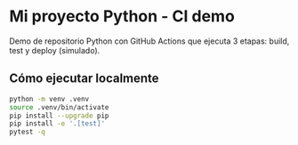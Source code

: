 # Mi proyecto Python - CI demo

Demo de repositorio Python con GitHub Actions que ejecuta 3 etapas: build, test y deploy (simulado).

## Cómo ejecutar localmente
```bash
python -m venv .venv
source .venv/bin/activate  
pip install --upgrade pip
pip install -e '.[test]'
pytest -q
